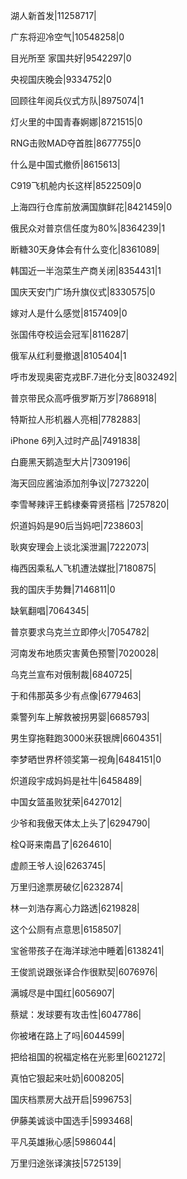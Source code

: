 湖人新首发|11258717|

广东将迎冷空气|10548258|0

目光所至 家国共好|9542297|0

央视国庆晚会|9334752|0

回顾往年阅兵仪式方队|8975074|1

灯火里的中国青春婀娜|8721515|0

RNG击败MAD夺首胜|8677755|0

什么是中国式撤侨|8615613|

C919飞机舱内长这样|8522509|0

上海四行仓库前放满国旗鲜花|8421459|0

俄民众对普京信任度为80%|8364239|1

断糖30天身体会有什么变化|8361089|

韩国近一半泡菜生产商关闭|8354431|1

国庆天安门广场升旗仪式|8330575|0

嫁对人是什么感觉|8157409|0

张国伟夺校运会冠军|8116287|

俄军从红利曼撤退|8105404|1

呼市发现奥密克戎BF.7进化分支|8032492|

普京带民众高呼俄罗斯万岁|7868918|

特斯拉人形机器人亮相|7782883|

iPhone 6列入过时产品|7491838|

白鹿黑天鹅造型大片|7309196|

海天回应酱油添加剂争议|7273220|

李雪琴辣评王鹤棣秦霄贤搭档 ​​​​|7257820|

炽道妈妈是90后当妈吧|7238603|

耿爽安理会上谈北溪泄漏|7222073|

梅西因乘私人飞机遭法媒批|7180875|

我的国庆手势舞|7146811|0

缺氧翻唱|7064345|

普京要求乌克兰立即停火|7054782|

河南发布地质灾害黄色预警|7020028|

乌克兰宣布对俄制裁|6840725|

于和伟那英多少有点像|6779463|

乘警列车上解救被拐男婴|6685793|

男生穿拖鞋跑3000米获银牌|6604351|

李梦晒世界杯领奖第一视角|6484151|0

炽道段宇成妈妈是社牛|6458489|

中国女篮虽败犹荣|6427012|

少爷和我傲天体太上头了|6294790|

栓Q哥来南昌了|6264610|

虚颜王爷人设|6263745|

万里归途票房破亿|6232874|

林一刘浩存离心力路透|6219828|

这个公厕有点意思|6158507|

宝爸带孩子在海洋球池中睡着|6138241|

王俊凯说跟张译合作很默契|6076976|

满城尽是中国红|6056907|

蔡斌：发球要有攻击性|6047786|

你被堵在路上了吗|6044599|

把给祖国的祝福定格在光影里|6021272|

真怕它狠起来吐奶|6008205|

国庆档票房大战开启|5996753|

伊藤美诚谈中国选手|5993468|

平凡英雄揪心感|5986044|

万里归途张译演技|5725139|

